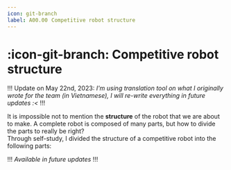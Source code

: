 ```yaml
---
icon: git-branch
label: A00.00⠀Competitive robot structure
---
```

# :icon-git-branch: Competitive robot structure

!!!
Update on May 22nd, 2023: *I'm using translation tool on what I originally wrote for the team (in Vietnamese), I will re-write everything in future updates :<*
!!!

It is impossible not to mention the **structure** of the robot that we are about to make. A complete robot is composed of many parts, but how to divide the parts to really be right?\
Through self-study, I divided the structure of a competitive robot into the following parts:

!!!
*Available in future updates*
!!!